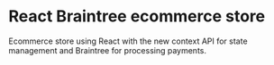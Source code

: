 # React Braintree ecommerce store

Ecommerce store using React with the new context API for state management and Braintree for processing payments.
